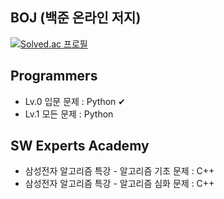 ## BOJ (백준 온라인 저지)
[![Solved.ac
프로필](http://mazassumnida.wtf/api/v2/generate_badge?boj=qorwjssmd)](https://solved.ac/qorwjssmd)

## Programmers
- Lv.0 입문 문제 : Python ✔
- Lv.1 모든 문제 : Python
  
## SW Experts Academy
- 삼성전자 알고리즘 특강 - 알고리즘 기초 문제 : C++
- 삼성전자 알고리즘 특강 - 알고리즘 심화 문제 : C++
